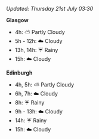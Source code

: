 *Updated: Thursday 21st July 03:30*

**Glasgow**

* 4h: :partly_sunny: Partly Cloudy
* 5h - 12h: :cloud: Cloudy
* 13h, 14h: :umbrella: Rainy
* 15h: :cloud: Cloudy

**Edinburgh**

* 4h, 5h: :partly_sunny: Partly Cloudy
* 6h, 7h: :cloud: Cloudy
* 8h: :umbrella: Rainy
* 9h - 13h: :cloud: Cloudy
* 14h: :umbrella: Rainy
* 15h: :cloud: Cloudy
